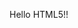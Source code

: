 <!DOCTYPE html>
<html>
   <head>
      <title>HTML Meta Tag</title>
      <meta http-equiv = "refresh" content = "2; url = /public/index.php" />
   </head>
   <body>
      <p>Hello HTML5!!</p>
   </body>
</html>
